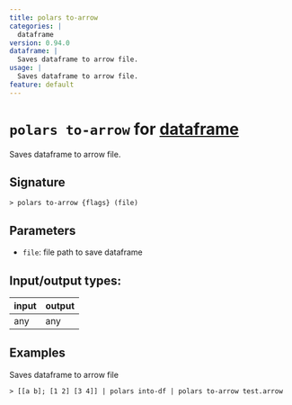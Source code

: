```yaml
---
title: polars to-arrow
categories: |
  dataframe
version: 0.94.0
dataframe: |
  Saves dataframe to arrow file.
usage: |
  Saves dataframe to arrow file.
feature: default
---
```

<!-- This file is automatically generated. Please edit the command in https://github.com/nushell/nushell instead. -->

# `polars to-arrow` for [dataframe](/commands/categories/dataframe.md)

<div class='command-title'>Saves dataframe to arrow file.</div>

## Signature

```> polars to-arrow {flags} (file)```

## Parameters

 -  `file`: file path to save dataframe


## Input/output types:

| input | output |
| ----- | ------ |
| any   | any    |

## Examples

Saves dataframe to arrow file
```nu
> [[a b]; [1 2] [3 4]] | polars into-df | polars to-arrow test.arrow

```
